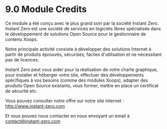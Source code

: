# 9.0 Module Credits

Ce module a été conçu avec le plus grand soin par la société Instant Zero. 
Instant Zero est une société de services en logiciels libres spécialisée dans le développement de solutions Open Source pour le gestionnaire de contenu Xoops. 

Notre principale activité consiste à développer des solutions Internet à partir de produits éprouvés, sécurisés, faciles d'utilisation et ne nécessitant pas de licences. 

Instant Zero peut vous aider pour la réalisation de votre charte graphique, pour installer et héberger votre site, effectuer des développements spécifiques à vos besoins (comme des modules Xoops), adapter des produits Open Source existants, vous former, mettre en place un certificat de sécurité etc. 

Vous pouvez consulter notre offre sur notre site internet : http://www.instant-zero.com 

Et vous pouvez nous contacter en nous envoyant un email à contact@instant-zero.com 